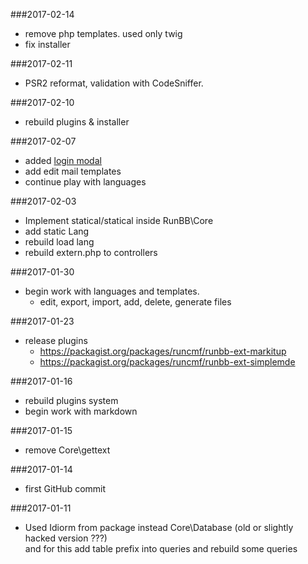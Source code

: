###2017-02-14
* remove php templates. used only twig  
* fix installer

###2017-02-11
* PSR2 reformat, validation with CodeSniffer.

###2017-02-10
* rebuild plugins & installer

###2017-02-07
* added [login modal](http://www.smarttutorials.net/login-modal-bootstrap/)
* add edit mail templates
* continue play with languages

###2017-02-03
* Implement statical/statical inside RunBB\Core
* add static Lang
* rebuild load lang
* rebuild extern.php to controllers

###2017-01-30
* begin work with languages and templates.
    * edit, export, import, add, delete, generate files

###2017-01-23
* release plugins
    - https://packagist.org/packages/runcmf/runbb-ext-markitup  
    - https://packagist.org/packages/runcmf/runbb-ext-simplemde

###2017-01-16
* rebuild plugins system
* begin work with markdown

###2017-01-15
* remove Core\gettext

###2017-01-14
* first GitHub commit

###2017-01-11

* Used Idiorm from package instead Core\Database (old or slightly hacked version ???)  
  and for this add table prefix into queries and rebuild some queries
